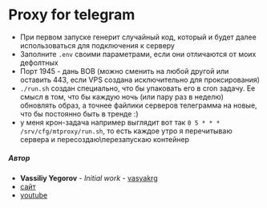 # Proxy for telegram
- При первом запуске генерит случайный код, который и будет далее использоваться для подключения к серверу
- Заполните `.env` своими параметрами, если они отличаются от моих дефолтных
- Порт 1945 - дань ВОВ (можно сменить на любой другой или оставить 443, если VPS создана исключительно для проксирования)
- `./run.sh` создан специально, что бы упаковать его в cron задачу. Ее смысл в том, что бы каждую ночь (или пару раз в неделю) обновлять образ, а точнее файлики серверов телеграмма на новые, что бы постоянно быть в тренде :)
- у меня крон-задача например выглядит вот так `0 5 * * * /srv/cfg/mtproxy/run.sh`, то есть каждое утро я перечитываю сервера и пересоздаю\перезапускаю контейнер

##### Автор
- **Vassiliy Yegorov** - *Initial work* - [vasyakrg](https://github.com/vasyakrg)
- [сайт](vk.com/realmanual)
- [youtube](youtube.com/realmanual)
